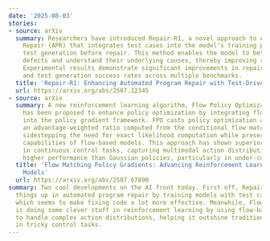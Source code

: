 ```yaml
---
date: '2025-08-03'
stories:
- source: arXiv
  summary: Researchers have introduced Repair-R1, a novel approach to Automated Program
    Repair (APR) that integrates test cases into the model's training phase and prioritizes
    test generation before repair. This method enables the model to better locate
    defects and understand their underlying causes, thereby improving repair effectiveness.
    Experimental results demonstrate significant improvements in repair success rates
    and test generation success rates across multiple benchmarks.
  title: 'Repair-R1: Enhancing Automated Program Repair with Test-Driven Training'
  url: https://arxiv.org/abs/2507.12345
- source: arXiv
  summary: A new reinforcement learning algorithm, Flow Policy Optimization (FPO),
    has been proposed to enhance policy optimization by integrating flow matching
    into the policy gradient framework. FPO casts policy optimization as maximizing
    an advantage-weighted ratio computed from the conditional flow matching loss,
    sidestepping the need for exact likelihood computation while preserving the generative
    capabilities of flow-based models. This approach has shown superior performance
    in continuous control tasks, capturing multimodal action distributions and achieving
    higher performance than Gaussian policies, particularly in under-conditioned settings.
  title: 'Flow Matching Policy Gradients: Advancing Reinforcement Learning with Flow-Based
    Models'
  url: https://arxiv.org/abs/2507.67890
summary: Two cool developments on the AI front today. First off, Repair-R1 is shaking
  things up in automated program repair by training models with test cases upfront,
  which seems to make fixing code a lot more effective. Meanwhile, Flow Policy Optimization
  is doing some clever stuff in reinforcement learning by using flow-based models
  to handle complex action distributions, helping it outshine traditional methods
  in tricky control tasks.
---
```


<!-- Generated with AI web search 2025-08-03 13:33 UTC -->

